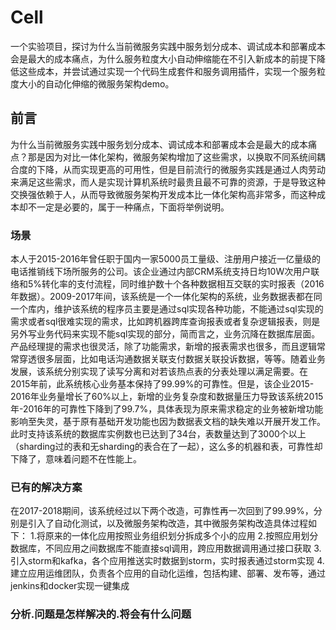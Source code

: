 # Cell
一个实验项目，探讨为什么当前微服务实践中服务划分成本、调试成本和部署成本会是最大的成本痛点，为什么服务粒度大小自动伸缩能在不引入新成本的前提下降低这些成本，并尝试通过实现一个代码生成套件和服务调用插件，实现一个服务粒度大小的自动化伸缩的微服务架构demo。
## 前言
为什么当前微服务实践中服务划分成本、调试成本和部署成本会是最大的成本痛点？那是因为对比一体化架构，微服务架构增加了这些需求，以换取不同系统间耦合度的下降，从而实现更高的可用性，但是目前流行的微服务实践是通过人肉劳动来满足这些需求，而人是实现计算机系统时最贵且最不可靠的资源，于是导致这种交换强依赖于人，从而导致微服务架构开发成本比一体化架构高非常多，而这种成本却不一定是必要的，属于一种痛点，下面将举例说明。
### 场景
本人于2015-2016年曾任职于国内一家5000员工量级、注册用户接近一亿量级的电话推销线下场所服务的公司。该企业通过内部CRM系统支持日均10W次用户联络和5%转化率的支付流程，同时维护数十个各种数据相互交联的实时报表（2016年数据）。2009-2017年间，该系统是一个一体化架构的系统，业务数据表都在同一个库内，维护该系统的程序员主要是通过sql实现各种功能，不能通过sql实现的需求或者sql很难实现的需求，比如跨机器跨库查询报表或者复杂逻辑报表，则是另外写业务代码来实现不能sql实现的部分，简而言之，业务沉降在数据库层面。产品经理提的需求也很灵活，除了功能需求，新增的报表需求也很多，而且逻辑常常穿透很多层面，比如电话沟通数据关联支付数据关联投诉数据，等等。随着业务发展，该系统分别实现了读写分离和对若该热点表的分表处理以满足需要。在2015年前，此系统核心业务基本保持了99.99%的可靠性。但是，该企业2015-2016年业务量增长了60%以上，新增的业务复杂度和数据量压力导致该系统2015年-2016年的可靠性下降到了99.7%，具体表现为原来需求稳定的业务被新增功能影响至失灵，基于原有基础开发功能也因为数据表文档的缺失难以开展开发工作。此时支持该系统的数据库实例数也已达到了34台，表数量达到了3000个以上（sharding过的表和无sharding的表合在了一起），这么多的机器和表，可靠性却下降了，意味着问题不在性能上。
### 已有的解决方案
在2017-2018期间，该系统经过以下两个改造，可靠性再一次回到了99.99%，分别是引入了自动化测试，以及微服务架构改造，其中微服务架构改造具体过程如下：
1.将原来的一体化应用按照业务组织划分拆成多个小的应用
2.按照应用划分数据库，不同应用之间数据库不能直接sql调用，跨应用数据调用通过接口获取
3.引入storm和kafka，各个应用推送实时数据到storm，实时报表通过storm实现
4.建立应用运维团队，负责各个应用的自动化运维，包括构建、部署、发布等，通过jenkins和docker实现一键集成
### 分析.问题是怎样解决的.将会有什么问题
